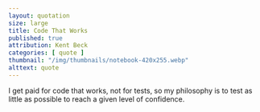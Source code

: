```yaml
---
layout: quotation
size: large
title: Code That Works
published: true
attribution: Kent Beck
categories: [ quote ]
thumbnail: "/img/thumbnails/notebook-420x255.webp"
alttext: quote
---
```


I get paid for code that works, not for tests, so my philosophy is to 
test as little as possible to reach a given level of confidence.
